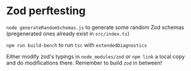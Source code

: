 # Zod perftesting

`node generateRandomSchemas.js` to generate some random Zod schemas (pregenerated ones already exist in `src/index.ts`)

`npm run build-bench` to run `tsc` with `extendedDiagnostics`

Either modify zod's typings in `node_modules/zod` or `npm link` a local copy and do modifications there. Remember to build `zod` in between!